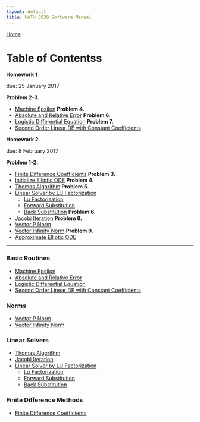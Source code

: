 ```yaml
---
layout: default
title: MATH 5620 Software Manual
---
```


<a href="https://philipnelson5.github.io">Home</a>

# Table of Contentss

**Homework 1**

due: 25 January 2017

**Problem 2-3.**
- [Machine Epsilon](./machineEpsilon/manual)
**Problem 4.**
- [Absolute and Relative Error](./error/manual)
**Problem 6.**
- [Logistic Differential Equation](./logistic/manual)
**Problem 7.**
- [Second Order Linear DE with Constant Coefficients](./secondOrderLinear/manual)

**Homework 2**

due: 8 February 2017

**Problem 1-2.**
- [Finite Difference Coefficients](./finDiffCoeff/manual)
**Problem 3.**
- [Initialize Elliptic ODE](./finDiffCoeff/manual)
**Problem 4.**
- [Thomas Algorithm](./matrix/manual_thomas_algorithm)
**Problem 5.**
- [Linear Solver by LU Factorization](./matrix/manual_linear_solve_lu)
  - [Lu Factorization](./matrix./manual_lu_factorization)
  - [Forward Substitution](./matrix./manual_forward_sub)
  - [Back Substitution](./matrix./manual_back_sub)
**Problem 6.**
- [Jacobi Iteration](./matrix/manual_jacobi_iteration)
**Problem 8.**
- [Vector P Norm](./matrix/manual_pnorm)
- [Vector Infinity Norm](./matrix/manual_infinity_norm)
**Problem 9.**
- [Approximate Elliptic ODE](./finDiffCoeff/manual)

-----

### Basic Routines
- [Machine Epsilon](./machineEpsilon/manual)
- [Absolute and Relative Error](./error/manual)
- [Logistic Differential Equation](./logistic/manual)
- [Second Order Linear DE with Constant Coefficients](./secondOrderLinear/manual)

### Norms
- [Vector P Norm](./matrix/manual_pnorm)
- [Vector Infinity Norm](./matrix/manual_infinity_norm)

### Linear Solvers
- [Thomas Algorithm](./matrix/manual_thomas_algorithm)
- [Jacobi Iteration](./matrix/manual_jacobi_iteration)
- [Linear Solver by LU Factorization](./matrix/manual_linear_solve_lu)
  - [Lu Factorization](./matrix./manual_lu_factorization)
  - [Forward Substitution](./matrix./manual_forward_sub)
  - [Back Substitution](./matrix./manual_back_sub)

### Finite Difference Methods
- [Finite Difference Coefficients](./finDiffCoeff/manual)
